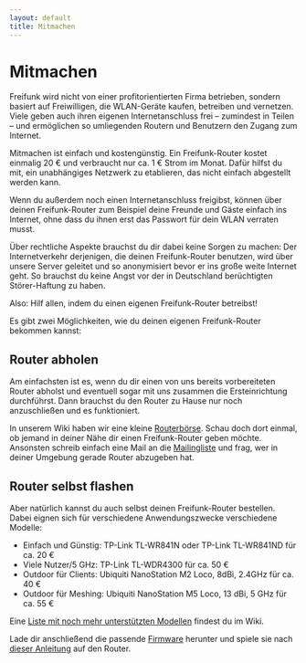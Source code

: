 ```yaml
---
layout: default
title: Mitmachen
---
```

# Mitmachen

Freifunk wird nicht von einer profitorientierten Firma betrieben, sondern basiert auf Freiwilligen, die WLAN-Geräte kaufen, betreiben und vernetzen. Viele geben auch ihren eigenen Internetanschluss frei – zumindest in Teilen – und ermöglichen so umliegenden Routern und Benutzern den Zugang zum Internet.

Mitmachen ist einfach und kostengünstig. Ein Freifunk-Router kostet einmalig 20 € und verbraucht nur ca. 1 € Strom im Monat. Dafür hilfst du mit, ein unabhängiges Netzwerk zu etablieren, das nicht einfach abgestellt werden kann.

Wenn du außerdem noch einen Internetanschluss freigibst, können über deinen Freifunk-Router zum Beispiel deine Freunde und Gäste einfach ins Internet, ohne dass du ihnen erst das Passwort für dein WLAN verraten musst.

Über rechtliche Aspekte brauchst du dir dabei keine Sorgen zu machen: Der Internetverkehr derjenigen, die deinen Freifunk-Router benutzen, wird über unsere Server geleitet und so anonymisiert bevor er ins große weite Internet geht. So brauchst du keine Angst vor der in Deutschland berüchtigten Störer-Haftung zu haben.

Also: Hilf allen, indem du einen eigenen Freifunk-Router betreibst!

Es gibt zwei Möglichkeiten, wie du deinen eigenen Freifunk-Router bekommen kannst:

## Router abholen

Am einfachsten ist es, wenn du dir einen von uns bereits vorbereiteten Router abholst und eventuell sogar mit uns zusammen die Ersteinrichtung durchführst. Dann brauchst du den Router zu Hause nur noch anzuschließen und es funktioniert.

In unserem Wiki haben wir eine kleine [Routerbörse](http://wiki.bremen.freifunk.net/Routerboerse). Schau doch dort einmal, ob jemand in deiner Nähe dir einen Freifunk-Router geben möchte. Ansonsten schreib einfach eine Mail an die [Mailingliste] und frag, wer in deiner Umgebung gerade Router abzugeben hat.

## Router selbst flashen
Aber natürlich kannst du auch selbst deinen Freifunk-Router bestellen. Dabei eignen sich für verschiedene Anwendungszwecke verschiedene Modelle:

* Einfach und Günstig: TP-Link TL-WR841N oder TP-Link TL-WR841ND für ca. 20 €
* Viele Nutzer/5 GHz: TP-Link TL-WDR4300 für ca. 50 €
* Outdoor für Clients: Ubiquiti NanoStation M2 Loco, 8dBi, 2.4GHz für ca. 40 €
* Outdoor für Meshing: Ubiquiti NanoStation M5 Loco, 13 dBi, 5 GHz für ca. 55 €

Eine [Liste mit noch mehr unterstützten Modellen](http://wiki.bremen.freifunk.net/Unterstuetzte-Router) findest du im Wiki.

Lade dir anschließend die passende [Firmware] herunter und spiele sie nach [dieser Anleitung](http://wiki.bremen.freifunk.net/Anleitung) auf den Router.

[hshb]: http://hackerspace-bremen.de/anfahrt/
[Mailingliste]: mailto:liste@bremen.freifunk.net
[Firmware]: http://downloads.bremen.freifunk.net/firmware/testing/
